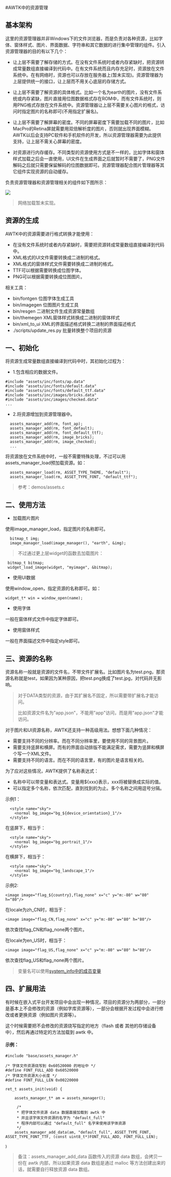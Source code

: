 #AWTK中的资源管理

## 基本架构

这里的资源管理器并非Windows下的文件浏览器，而是负责对各种资源，比如字体、窗体样式、图片、界面数据、字符串和其它数据的进行集中管理的组件。引入资源管理器的目的有以下几个：

* 让上层不需要了解存储的方式。在没有文件系统时或者内存紧缺时，把资源转成常量数组直接编译到代码中。在有文件系统而且内存充足时，资源放在文件系统中。在有网络时，资源也可以存放在服务器上(暂未实现)。资源管理器为上层提供统一的接口，让上层而不用关心底层的存储方式。

* 让上层不需要了解资源的具体格式。比如一个名为earth的图片，没有文件系统或内存紧缺，图片直接用位图数据格式存在ROM中，而有文件系统时，则用PNG格式存放在文件系统中。资源管理器让上层不需要关心图片的格式，访问时指定图片的名称即可(不用指定扩展名)。

* 让上层不需要了解屏幕的密度。不同的屏幕密度下需要加载不同的图片，比如MacPro的Retina屏就需要用双倍解析度的图片，否则就出现界面模糊。AWTK以后会支持PC软件和手机软件的开发，所以资源管理器需要为此提供支持，让上层不需关心屏幕的密度。

* 对资源进行内存缓存。不同类型的资源使用方式是不一样的，比如字体和窗体样式加载之后会一直使用，UI文件在生成界面之后就暂时不需要了，PNG文件解码之后就只需要保留解码的位图数据即可。资源管理器配合图片管理器等其它组件实现资源的自动缓存。

负责资源管理器和资源管理相关的组件如下图所示：

![](images/assets_manager.png)

> 网络加载暂未实现。

## 资源的生成

AWTK中的资源需要进行格式转换才能使用：

* 在没有文件系统时或者内存紧缺时，需要把资源转成常量数组直接编译到代码中。
* XML格式的UI文件需要转换成二进制的格式。
* XML格式的窗体样式文件需要转换成二进制的格式。
* TTF可以根据需要转换成位图字体。
* PNG可以根据需要转换成位图图片。

相关工具：

* bin/fontgen 位图字体生成工具
* bin/imagegen 位图图片生成工具
* bin/resgen 二进制文件生成资源常量数组
* bin/themegen XML窗体样式转换成二进制的窗体样式
* bin/xml\_to\_ui XML的界面描述格式转换二进制的界面描述格式
* ./scripts/update\_res.py 批量转换整个项目的资源

## 一、初始化

将资源生成常量数组直接编译到代码中时，其初始化过程为：

* 1.包含相应的数据文件。

```
#include "assets/inc/fonts/ap.data"
#include "assets/inc/fonts/default.data"
#include "assets/inc/fonts/default_ttf.data"
#include "assets/inc/images/bricks.data"
#include "assets/inc/images/checked.data"
...
```

* 2.将资源增加到资源管理器中。

```
  assets_manager_add(rm, font_ap);
  assets_manager_add(rm, font_default);
  assets_manager_add(rm, font_default_ttf);
  assets_manager_add(rm, image_bricks);
  assets_manager_add(rm, image_checked);
  ...
```

将资源放在文件系统中时，一般不需要特殊处理，不过可以用assets\_manager\_load预加载资源。如：

```
  assets_manager_load(rm, ASSET_TYPE_THEME, "default");
  assets_manager_load(rm, ASSET_TYPE_FONT, "default_ttf");
```

> 参考：demos/assets.c

## 二、使用方法

* 加载图片图片

使用image\_manager\_load，指定图片的名称即可。

```
  bitmap_t img;
  image_manager_load(image_manager(), "earth", &img);
```

> 不过通过更上层widget的函数去加载图片：

```
 bitmap_t bitmap;
 widget_load_image(widget, "myimage", &bitmap);
```


* 使用UI数据

使用window\_open，指定资源的名称即可。如：

```
widget_t* win = window_open(name);
```

* 使用字体

一般在窗体样式文件中指定字体即可。

* 使用窗体样式

一般在界面描述文件中指定style即可。


## 三、资源的名称

资源名称一般就是资源的文件名，不带文件扩展名。比如图片名为test.png，那资源名称就是test，如果因为某种原因，把test.png换成了test.jpg，对代码并无影响。

> 对于DATA类型的资源，由于其扩展名不固定，所以需要带扩展名才能访问。
>
> 比如资源文件名为"app.json"，不能用"app"访问，而是用"app.json"才能访问。

对于图片和UI资源名称，AWTK还支持一种高级用法。想想下面几种情况：

* 需要支持不同的分辨率。而在不同分辨率里，要使用不同的背景图片。
* 需要支持竖屏和横屏。而有的界面自动排版不能满足需求，需要为竖屏和横屏个写一个XML文件。
* 需要支持不同的语言。而在不同的语言里，有的图片是语言相关的。

为了应对这些情况，AWTK提供了名称表达式：

* 名称中可以带变量和表达式。变量用${xxx}表示，xxx将被替换成实际的值。
* 可以指定多个名称，依次匹配，直到找到的为止。多个名称之间用逗号分隔。

示例1：

```
  <style name="sky">
    <normal bg_image="bg_${device_orientation}_1"/>
  </style>
```

在竖屏下，相当于：

```
  <style name="sky">
    <normal bg_image="bg_portrait_1"/>
  </style>
```

在横屏下，相当于：

```
  <style name="sky">
    <normal bg_image="bg_landscape_1"/>
  </style>
```

示例2:

```
<image image="flag_${country},flag_none" x="c" y="m:-80" w="80" h="80"/>
```

在locale为zh\_CN时，相当于：

```
<image image="flag_CN,flag_none" x="c" y="m:-80" w="80" h="80"/>
```

依次查找flag\_CN和flag\_none两个图片。

在locale为en\_US时，相当于：

```
<image image="flag_US,flag_none" x="c" y="m:-80" w="80" h="80"/>
```

依次查找flag\_US和flag\_none两个图片。

> 变量名可以使用[system\_info中的成员变量](https://github.com/zlgopen/awtk/blob/master/docs/manual/system_info_t.md)

## 四、扩展用法

有时候在嵌入式平台开发项目中会出现一种情况，项目的资源分为两部分，一部分是基本上不会修改的资源（例如字库资源等），一部分会根据开发过程中会进行修改或者更换资源（例如图片资源等）。

这个时候需要把不会修改的资源烧写指定的地方（flash 或者 其他的存储设备中），然后再通过特定的方法加载到 awtk 中。

#### 示例：

```
#include "base/assets_manager.h"

/* 字体文件资源烧写到 0x60520000 的地址中 */
#define FONT_FULL_ADD 0x60520000
/* 字体文件资源大小长度 */
#define FONT_FULL_LEN 0x00220000

ret_t assets_init(void) {

    assets_manager_t* am = assets_manager();
    
     /* 
     * 把字体文件资源 data 数据直接加载到 awtk 中
     * 并且该字体文件资源的名字为 "default_full"
     * 程序内部可以通过 "default_full" 名字来使用该字体资源
     */
	assets_manager_add_data(am, "default_full", ASSET_TYPE_FONT, ASSET_TYPE_FONT_TTF, (const uint8_t*)FONT_FULL_ADD, FONT_FULL_LEN);
	
｝
```

> 备注：assets_manager_add_data 函数传入的资源 data 数组，会拷贝一份在 awtk 内部，所以如果资源 data 数组是通过 malloc 等方法创建出来的话，就需要自行释放资源 data 数组。
